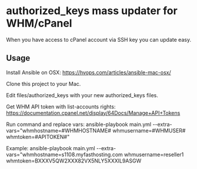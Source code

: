 # authorized_keys mass updater for WHM/cPanel

When you have access to cPanel account via SSH key you can update easy.

## Usage

Install Ansible on OSX:
https://hvops.com/articles/ansible-mac-osx/

Clone this project to your Mac.

Edit files/authorized_keys with your new authorized_keys files.

Get WHM API token with list-accounts rights:
https://documentation.cpanel.net/display/64Docs/Manage+API+Tokens

Run command and replace vars:
ansible-playbook main.yml --extra-vars="whmhostname=#WHMHOSTNAME# whmusername=#WHMUSER# whmtoken=#APITOKEN#"

Example:
ansible-playbook main.yml --extra-vars="whmhostname=s1108.myfasthosting.com whmusername=reseller1 whmtoken=BXXXV5QW2XXX82VX5NLY5XXXIL9ASGW